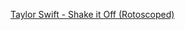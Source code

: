 ---
layout: post
wordpress_id: 1780
wordpress_url: http://noesbueno.com/archives/1780
date: '2015-05-23 22:28:26 -0500'
date_gmt: '2015-05-24 03:28:26 -0500'
body: |
  <p><a href="http://www.thehighdefinite.com/2015/05/taylor-swift-shake-it-off-rotoscoped/">Taylor Swift - Shake it Off (Rotoscoped)</a></p>
---